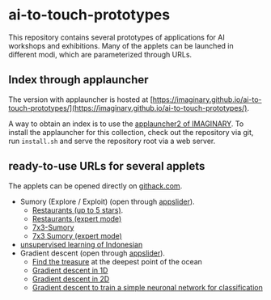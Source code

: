 # ai-to-touch-prototypes

This repository contains several prototypes of applications for AI workshops and exhibitions.
Many of the applets can be launched in different modi, which are parameterized through URLs.

## Index through applauncher

The version with applauncher is hosted at [https://imaginary.github.io/ai-to-touch-prototypes/](https://imaginary.github.io/ai-to-touch-prototypes/).

A way to obtain an index is to use the [applauncher2 of IMAGINARY](https://github.com/IMAGINARY/applauncher2).
To install the applauncher for this collection, check out the repository via git, run `install.sh` and serve the repository root via a web server.


## ready-to-use URLs for several applets

The applets can be opened directly on [githack.com](https://raw.githack.com/).
* Sumory (Explore / Exploit) (open through [appslider](https://raw.githack.com/IMAGINARY/ai-to-touch-prototypes/master/appslider.html?sumory#0)).
  * [Restaurants (up to 5 stars)](https://raw.githack.com/IMAGINARY/ai-to-touch-prototypes/master/sumory.html?mode=image&imgsrc=images/restaurants.svg&draws=7&values=stars&maxstars=5&buttons=hidden).
  * [Restaurants (expert mode)](https://raw.githack.com/IMAGINARY/ai-to-touch-prototypes/master/sumory.html?mode=image&imgsrc=images/restaurants.svg&draws=7&values=stars&maxstars=random&buttons=visible)
  * [7x3-Sumory](https://raw.githack.com/IMAGINARY/ai-to-touch-prototypes/master/sumory.html?mode=grid&Nw=7&Nh=3&draws=10&buttons=hidden)
  * [7x3 Sumory (expert mode)](https://raw.githack.com/IMAGINARY/ai-to-touch-prototypes/master/sumory.html?mode=grid&Nw=7&Nh=3&draws=10&buttons=visible)
* [unsupervised learning of Indonesian](https://raw.githack.com/IMAGINARY/ai-to-touch-prototypes/master/unsupervised.html)
* Gradient descent (open through [appslider](https://raw.githack.com/IMAGINARY/ai-to-touch-prototypes/master/appslider.html?gradient#0)).
  * [Find the treasure](https://raw.githack.com/IMAGINARY/ai-to-touch-prototypes/master/gradient1d.html?water=true&autopilot=false) at the deepest point of the ocean
  * [Gradient descent in 1D](https://raw.githack.com/IMAGINARY/ai-to-touch-prototypes/master/gradient1d.html)
  * [Gradient descent in 2D](https://raw.githack.com/IMAGINARY/ai-to-touch-prototypes/master/gradient2d.html)
  * [Gradient descent to train a simple neuronal network for classification](https://raw.githack.com/IMAGINARY/ai-to-touch-prototypes/master/classifywithgradient.html)
